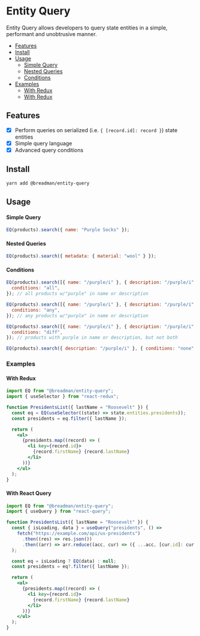# Entity Query

Entity Query allows developers to query state entities in a simple, performant and unobtrusive manner.

- [Features](#features)
- [Install](#install)
- [Usage](#usage)
  - [Simple Query](#simple-query)
  - [Nested Queries](#nested-queries)
  - [Conditions](#conditions)
- [Examples](#examples)
  - [With Redux](#with-redux)
  - [With Redux](#with-react-query)

## Features

- [x] Perform queries on serialized (i.e. `{ [record.id]: record }`) state entities
- [x] Simple query language
- [x] Advanced query conditions

## Install

```bash
yarn add @breadman/entity-query
```

## Usage

#### Simple Query

```js
EQ(products).search({ name: "Purple Socks" });
```

#### Nested Queries

```js
EQ(products).search({ metadata: { material: "wool" } });
```

#### Conditions

```js
EQ(products).search([{ name: "/purple/i" }, { description: "/purple/i" }], {
  conditions: "all",
}); // all products w/"purple" in name or description

EQ(products).search([{ name: "/purple/i" }, { description: "/purple/i" }], {
  conditions: "any",
}); // any products w/"purple" in name or description

EQ(products).search([{ name: "/purple/i" }, { description: "/purple/i" }], {
  conditions: "diff",
}); // products with purple in name or description, but not both

EQ(products).search({ description: "/purple/i" }, { conditions: "none" }); // all products w/out "purple" in description
```

### Examples

#### With Redux

```jsx
import EQ from "@breadman/entity-query";
import { useSelector } from "react-redux";

function PresidentsList({ lastName = "Roosevelt" }) {
  const eq = EQ(useSelector((state) => state.entities.presidents));
  const presidents = eq.filter({ lastName });

  return (
    <ul>
      {presidents.map((record) => (
        <li key={record.id}>
          {record.firstName} {record.lastName}
        </li>
      ))}
    </ul>
  );
}
```

#### With React Query

```jsx
import EQ from "@breadman/entity-query";
import { useQuery } from "react-query";

function PresidentsList({ lastName = "Roosevelt" }) {
  const { isLoading, data } = useQuery("presidents", () =>
    fetch("https://example.com/api/us-presidents")
      .then((res) => res.json())
      .then((arr) => arr.reduce((acc, cur) => ({ ...acc, [cur.id]: cur }), {}))
  );

  const eq = isLoading ? EQ(data) : null;
  const presidents = eq?.filter({ lastName });

  return (
    <ul>
      {presidents.map((record) => (
        <li key={record.id}>
          {record.firstName} {record.lastName}
        </li>
      ))}
    </ul>
  );
}
```

